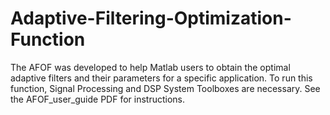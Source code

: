 # Adaptive-Filtering-Optimization-Function
The AFOF was developed to help Matlab users to obtain the optimal adaptive filters and their parameters for a specific application. To run this function, Signal Processing and DSP System Toolboxes are necessary. See the AFOF_user_guide PDF for instructions.
